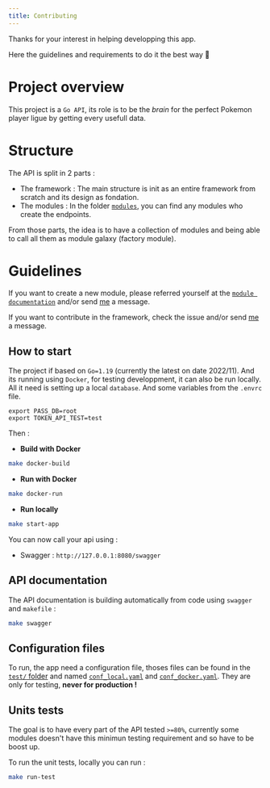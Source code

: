 ```yaml
---
title: Contributing
---
```


Thanks for your interest in helping developping this app.

Here the guidelines and requirements to do it the best way :rocket:

# Project overview

This project is a `Go API`, its role is to be the _brain_ for the perfect Pokemon player ligue by getting every usefull data.

# Structure

The API is split in 2 parts :
- The framework : The main structure is init as an entire framework from scratch and its design as fondation.
- The modules : In the folder [`modules`](modules/README.md), you can find any modules who create the endpoints.

From those parts, the idea is to have a collection of modules and being able to call all them as module galaxy (factory module).

# Guidelines

If you want to create a new module, please referred yourself at the [`module documentation`](modules/README.md) and/or send [me](https://github.com/mickahell) a message.

If you want to contribute in the framework, check the issue and/or send [me](https://github.com/mickahell) a message.

## How to start

The project if based on `Go=1.19` (currently the latest on date 2022/11). And its running using `Docker`, for testing developpment, it can also be run locally. All it need is setting up a local `database`. And some variables from the `.envrc` file.

```
export PASS_DB=root
export TOKEN_API_TEST=test
```

Then :

- **Build with Docker**

```bash
make docker-build
```

- **Run with Docker**

```bash
make docker-run
```

- **Run locally**

```bash
make start-app
```

You can now call your api using :
- Swagger : `http://127.0.0.1:8080/swagger`

## API documentation

The API documentation is building automatically from code using `swagger` and `makefile` :

```bash
make swagger
```

## Configuration files

To run, the app need a configuration file, thoses files can be found in the [`test/` folder](test) and named [`conf_local.yaml`](test/conf_local.yaml) and [`conf_docker.yaml`](test/conf_docker.yaml). They are only for testing, **never for production !**

## Units tests

The goal is to have every part of the API tested `>=80%`, currently some modules doesn't have this minimun testing requirement and so have to be boost up.

To run the unit tests, locally you can run :

```bash
make run-test
```
